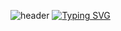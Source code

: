 ![header](https://capsule-render.vercel.app/api?type=waving&color=gradient&text=&animation=twinkling&height=80)
[![Typing SVG](https://readme-typing-svg.demolab.com?font=Alkatra&weight=500&size=45&duration=3500&pause=3&color=random&center=false&vCenter=false&multiline=true&repeat=false&width=1000&height=100&lines=Welcome+to+yxxjxmxn's+GitHub!👋)](https://git.io/typing-svg)
